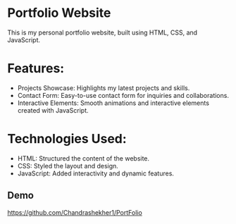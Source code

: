 
# Portfolio Website
This is my personal portfolio website, built using HTML, CSS, and JavaScript.

# Features:
- Projects Showcase: Highlights my latest projects and skills.
- Contact Form: Easy-to-use contact form for inquiries and collaborations.
- Interactive Elements: Smooth animations and interactive elements created with JavaScript.

# Technologies Used:

- HTML: Structured the content of the website.
- CSS: Styled the layout and design.
- JavaScript: Added interactivity and dynamic features.


## Demo
https://github.com/Chandrashekher1/PortFolio

